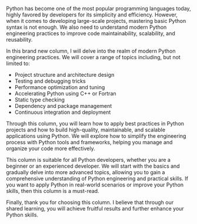 Python has become one of the most popular programming languages today, highly favored by developers for its simplicity and efficiency. However, when it comes to developing large-scale projects, mastering basic Python syntax is not enough. We also need to understand modern Python engineering practices to improve code maintainability, scalability, and reusability.

In this brand new column, I will delve into the realm of modern Python engineering practices. We will cover a range of topics including, but not limited to:

- Project structure and architecture design
- Testing and debugging tricks
- Performance optimization and tuning
- Accelerating Python using C++ or Fortran
- Static type checking
- Dependency and package management
- Continuous integration and deployment

Through this column, you will learn how to apply best practices in Python projects and how to build high-quality, maintainable, and scalable applications using Python. We will explore how to simplify the engineering process with Python tools and frameworks, helping you manage and organize your code more effectively.

This column is suitable for all Python developers, whether you are a beginner or an experienced developer. We will start with the basics and gradually delve into more advanced topics, allowing you to gain a comprehensive understanding of Python engineering and practical skills. If you want to apply Python in real-world scenarios or improve your Python skills, then this column is a must-read.

Finally, thank you for choosing this column. I believe that through our shared learning, you will achieve fruitful results and further enhance your Python skills.
